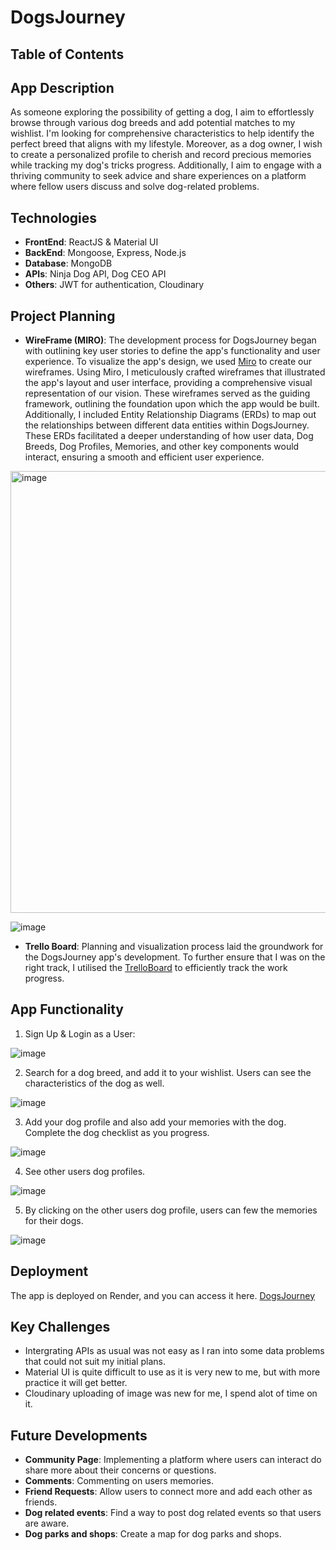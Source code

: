 # DogsJourney

## Table of Contents

## App Description

As someone exploring the possibility of getting a dog, I aim to effortlessly browse through various dog breeds and add potential matches to my wishlist. I'm looking for comprehensive characteristics to help identify the perfect breed that aligns with my lifestyle. Moreover, as a dog owner, I wish to create a personalized profile to cherish and record precious memories while tracking my dog's tricks progress. Additionally, I aim to engage with a thriving community to seek advice and share experiences on a platform where fellow users discuss and solve dog-related problems.

## Technologies
- **FrontEnd**: ReactJS & Material UI
- **BackEnd**: Mongoose, Express, Node.js
- **Database**: MongoDB
- **APIs**: Ninja Dog API, Dog CEO API
- **Others**: JWT for authentication, Cloudinary

## Project Planning
- **WireFrame (MIRO)**: The development process for DogsJourney began with outlining key user stories to define the app's functionality and user experience. To visualize the app's design, we used [Miro](https://miro.com/app/board/uXjVMr7klKo=/) to create our wireframes. Using Miro, I meticulously crafted wireframes that illustrated the app's layout and user interface, providing a comprehensive visual representation of our vision. These wireframes served as the guiding framework, outlining the foundation upon which the app would be built. Additionally, I included Entity Relationship Diagrams (ERDs) to map out the relationships between different data entities within DogsJourney.
These ERDs facilitated a deeper understanding of how user data, Dog Breeds, Dog Profiles, Memories, and other key components would interact, ensuring a smooth and efficient user experience.
<img width="707" alt="image" src="https://github.com/IAmbrose/DogsJourney/assets/139415730/b674e9b6-c2c1-427b-83f1-aa81ed7fa1b5">

![image](https://github.com/IAmbrose/DogsJourney/assets/139415730/70777f3b-9850-4d28-8ff3-865dbd25af3c)


- **Trello Board**: Planning and visualization process laid the groundwork for the DogsJourney app's development. To further ensure that I was on the right track, I utilised the [TrelloBoard](https://trello.com/b/lv2setkG/dogsjourney) to efficiently track the work progress.

## App Functionality 

1. Sign Up & Login as a User:

![image](https://github.com/IAmbrose/DogsJourney/assets/139415730/9414d2fe-08b7-48f9-97a1-b65445d20ae0)

2. Search for a dog breed, and add it to your wishlist. Users can see the characteristics of the dog as well.

![image](https://github.com/IAmbrose/DogsJourney/assets/139415730/942bdd01-7a17-4e72-ade8-ce4b26eaa24a)

3. Add your dog profile and also add your memories with the dog. Complete the dog checklist as you progress.

![image](https://github.com/IAmbrose/DogsJourney/assets/139415730/4557e795-fa9d-4287-85b3-5a15d908b221)

4. See other users dog profiles.

![image](https://github.com/IAmbrose/DogsJourney/assets/139415730/1baf58fe-d514-494e-a8a2-4c752a10a860)

5. By clicking on the other users dog profile, users can few the memories for their dogs.

![image](https://github.com/IAmbrose/DogsJourney/assets/139415730/aeba6a11-1519-4f42-abb1-158c29311ebf)


## Deployment
The app is deployed on Render, and you can access it here.
[DogsJourney](https://dogsjourney.onrender.com)

## Key Challenges
- Intergrating APIs as usual was not easy as I ran into some data problems that could not suit my initial plans.
- Material UI is quite difficult to use as it is very new to me, but with more practice it will get better.
- Cloudinary uploading of image was new for me, I spend alot of time on it.

## Future Developments
- **Community Page**: Implementing a platform where users can interact do share more about their concerns or questions.
- **Comments**: Commenting on users memories.
- **Friend Requests**: Allow users to connect more and add each other as friends.
- **Dog related events**: Find a way to post dog related events so that users are aware.
- **Dog parks and shops**: Create a map for dog parks and shops.
